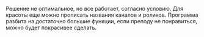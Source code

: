Решение не оптимальное, но все работает, согласно условию.
Для красоты еще можно прописать названия каналов и роликов.
Программа разбита на достаточно большие функции, если преподу не понравиться, можно будет покрасивее сделать. 



